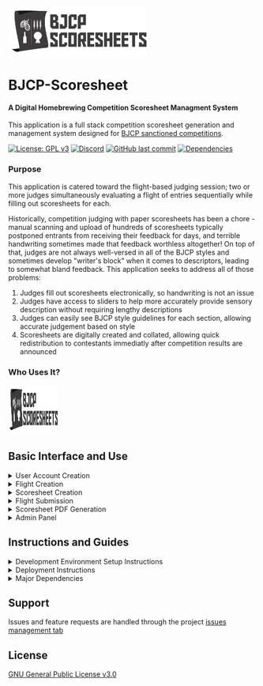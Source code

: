 <img src="https://github.com/CIA-Homebrew/BJCP-Scoresheet/blob/master/public/images/app-logo.png?raw=true" height="100">

# BJCP-Scoresheet

#### A Digital Homebrewing Competition Scoresheet Managment System

This application is a full stack competition scoresheet generation and management system designed for [BJCP sanctioned competitions](https://www.bjcp.org/compcenter.php).

[![License: GPL v3](https://img.shields.io/badge/License-GPLv3-blue.svg)](https://www.gnu.org/licenses/gpl-3.0)
[![Discord](https://img.shields.io/discord/776887453264379915?color=%237289da&label=discord&logo=discord)](https://discord.com/channels/776887453264379915/)
[![GitHub last commit](https://img.shields.io/github/last-commit/CIA-Homebrew/BJCP-Scoresheet.svg)](https://github.com/CIA-Homebrew/BJCP-Scoresheet)
[![Dependencies](https://david-dm.org/CIA-Homebrew/BJCP-Scoresheet.svg)](https://david-dm.org/cia-homebrew/BJCP-scoresheet)

### Purpose

This application is catered toward the flight-based judging session; two or more judges simultaneously evaluating a flight of entries sequentially while filling out scoresheets for each.

Historically, competition judging with paper scoresheets has been a chore - manual scanning and upload of hundreds of scoresheets typically postponed entrants from receiving their feedback for days, and terrible handwriting sometimes made that feedback worthless altogether! On top of that, judges are not always well-versed in all of the BJCP styles and sometimes develop "writer's block" when it comes to descriptors, leading to somewhat bland feedback. This application seeks to address all of those problems:

1. Judges fill out scoresheets electronically, so handwriting is not an issue
2. Judges have access to sliders to help more accurately provide sensory description without requiring lengthy descriptions
3. Judges can easily see BJCP style guidelines for each section, allowing accurate judgement based on style
4. Scoresheets are digitally created and collated, allowing quick redistribution to contestants immediatly after competition results are announced

### Who Uses It?

[<img src="https://github.com/CIA-Homebrew/BJCP-Scoresheet/blob/master/public/images/page-logos/club-logo.png?raw=true" width="100" height="100">](https://opferm.cialers.org)

## Basic Interface and Use

<details>
<summary>User Account Creation</summary>

- New users accounts can be created by navigating to the app home page and clicking the "Register" link in the navbar
</details>

<details>
<summary>Flight Creation</summary>

- Logged in users can create new flights by clicking the "Add Flight" button on the main screen.
  - Users judging the same flight should enter the same flight number, which should be provided by the competition coordinator
  - It is recommended that users judge flights simultaneously
- Flights cannot be deleted once they have been created
</details>

<details>
<summary>Scoresheet Creation</summary>

- Once a flight has been created, users may add scoresheets to their flight by clicking the "Add Scoresheet" button
- **Entry Number is must be populated for the scoresheet to be saved**
- Users may use the tabs to navigate between various scoresheet sections
  - Flight posision auto-increments as scoresheets are added, however this may be overwritten
  - Once the style and substyle is populated (e.g. "9" and "C"), helpful tooltips on each page will show the BJCP guidelines for the selected style
  - Total score is automatically recalculated when section scores are changed
  - For first round judging, users may select round advancing entries by clicking the "Mini BOS Advance" button at the top of the scoresheet page
  - For final round judging, users may select placed entries by selecting a place option from the dropdown at the top of the scoresheet page
  - If two or more users judging the same entry have different scores, a consensus score may be agreed upon and entered at the top of the page. This score will supercede all judges' scores.
- Once the user has completed filling out the scoresheet, they can return to the flights page by clicking "Back to My Flights"
  - Scoresheets are automatically saved after any change
  </details>

<details>
<summary>Flight Submission</summary>

- Once users have completed scoresheets for all entries in a flight and assigned placement / advancement / consensus scores, the flight may be submitted
- **Once a flight has been submitted, it cannot be undone by the user**
  - Admins may undo flight submissions through the admin panel
  </details>

<details>
<summary>Scoresheet PDF Generation</summary>

- Scoresheets can be downloaded by the user that created the scoresheet in the "Completed Flights" section
- Scoresheet pdf downloads are only available for entries in completed flights
- All scoresheets in a flight may be downloaded by clicking the "Download All" button
- It is recommended to download all completed scoresheets to the user's local device after completion for data redundancy
</details>

<details>
<summary>Admin Panel</summary>

- Coming soon!
</details>

## Instructions and Guides

<details>
<summary>Development Environment Setup Instructions</summary>

Setting up a development enviroment is relatively easy and only requires node and npm to be set up.

1. Clone the repository to your development machine and run `npm install`
2. Persistent storage management is handled through Sequelize
   - Development environent uses SQLite, which does not require additional database dependency installation
   - **(optional)** Staging environment requires PostgreSQL
     1. Ensure PostgreSQL is installed and running
     2. Create a new database with the name `bjcp-scoresheet`
     3. Create a user with username `user` and password `password` with read/write privileges enabled
   - Run all database migrations by by running `npm run migrate`
   - **(optional)** Create a development admin account by running `npm run seed`
     - Default username is `admin@scoresheets.org`, default password is `password`
     - Standard accounts can be upgraded to admin level accounts by manually writing a query to update the `user_level` db field to a value greater than 0
3. Start development server by running `npm run debug`
   - **(optional)** Start staging server by running `npm run staging`
4. App can be viewed at [http://localhost:3000](http://localhost:3000)
</details>

<details>
<summary>Deployment Instructions</summary>

Currently, the application is set up to be painlessly deployed to Heroku through github integration. Simply fork the repository, connect your Github account, and deploy the master branch. At least one full-time dyno and one webworker is recommended at a minimum for optimal performance.

</details>

<details>
<summary>Major Dependencies</summary>

- [archiver](https://www.npmjs.com/package/archiver) - used to zip scoresheet .pdf files together when user requests more than one download
- [express](https://www.npmjs.com/package/express) - framework used for webserver functionality on back end
- [passport](https://www.npmjs.com/package/passport) - framework used for secure authentication and session management
- [sequelize](https://www.npmjs.com/package/sequelize) - ORM used for multi-paradigm persistent storage
- [pg](https://www.npmjs.com/package/pg) - Posgres framework for NodeJS
- [sqlite3](https://www.npmjs.com/package/sqlite3) - Sqlite framework for NodeJS
- [puppeteer](https://www.npmjs.com/package/puppeteer) - utilized in headless configuration to generate .pdf scoresheets from html/css templates
- [prettier](https://www.npmjs.com/package/prettier) - automatic pre commit linting and code format
</details>

## Support

Issues and feature requests are handled through the project [issues management tab](https://github.com/CIA-Homebrew/BJCP-Scoresheet/issues)

## License

[GNU General Public License v3.0](https://github.com/CIA-Homebrew/BJCP-Scoresheet/blob/master/LICENSE)
